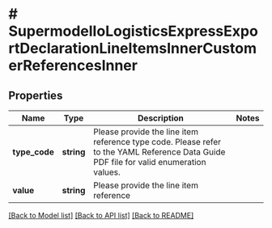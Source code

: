 # # SupermodelIoLogisticsExpressExportDeclarationLineItemsInnerCustomerReferencesInner

## Properties

Name | Type | Description | Notes
------------ | ------------- | ------------- | -------------
**type_code** | **string** | Please provide the line item reference type code. Please refer to the YAML Reference Data Guide PDF file for valid enumeration values. |
**value** | **string** | Please provide the line item reference |

[[Back to Model list]](../../README.md#models) [[Back to API list]](../../README.md#endpoints) [[Back to README]](../../README.md)
